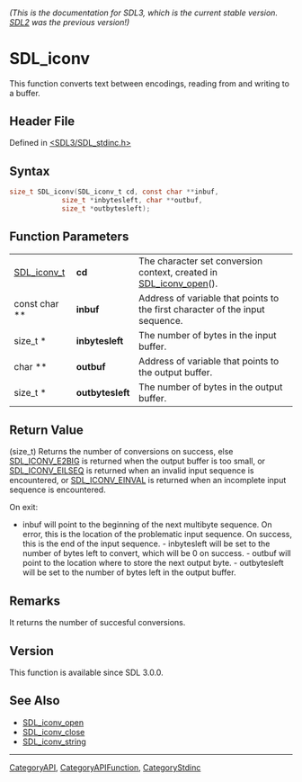 ###### (This is the documentation for SDL3, which is the current stable version. [SDL2](https://wiki.libsdl.org/SDL2/) was the previous version!)
# SDL_iconv

This function converts text between encodings, reading from and writing to a buffer.

## Header File

Defined in [<SDL3/SDL_stdinc.h>](https://github.com/libsdl-org/SDL/blob/main/include/SDL3/SDL_stdinc.h)

## Syntax

```c
size_t SDL_iconv(SDL_iconv_t cd, const char **inbuf,
             size_t *inbytesleft, char **outbuf,
             size_t *outbytesleft);
```

## Function Parameters

|                            |                  |                                                                                      |
| -------------------------- | ---------------- | ------------------------------------------------------------------------------------ |
| [SDL_iconv_t](SDL_iconv_t) | **cd**           | The character set conversion context, created in [SDL_iconv_open](SDL_iconv_open)(). |
| const char **              | **inbuf**        | Address of variable that points to the first character of the input sequence.        |
| size_t *                   | **inbytesleft**  | The number of bytes in the input buffer.                                             |
| char **                    | **outbuf**       | Address of variable that points to the output buffer.                                |
| size_t *                   | **outbytesleft** | The number of bytes in the output buffer.                                            |

## Return Value

(size_t) Returns the number of conversions on success, else
[SDL_ICONV_E2BIG](SDL_ICONV_E2BIG) is returned when the output buffer is
too small, or [SDL_ICONV_EILSEQ](SDL_ICONV_EILSEQ) is returned when an
invalid input sequence is encountered, or
[SDL_ICONV_EINVAL](SDL_ICONV_EINVAL) is returned when an incomplete input
sequence is encountered.

On exit:

- inbuf will point to the beginning of the next multibyte sequence. On
error, this is the location of the problematic input sequence. On success,
this is the end of the input sequence. - inbytesleft will be set to the
number of bytes left to convert, which will be 0 on success. - outbuf will
point to the location where to store the next output byte. - outbytesleft
will be set to the number of bytes left in the output buffer.

## Remarks

It returns the number of succesful conversions.

## Version

This function is available since SDL 3.0.0.

## See Also

- [SDL_iconv_open](SDL_iconv_open)
- [SDL_iconv_close](SDL_iconv_close)
- [SDL_iconv_string](SDL_iconv_string)

----
[CategoryAPI](CategoryAPI), [CategoryAPIFunction](CategoryAPIFunction), [CategoryStdinc](CategoryStdinc)

